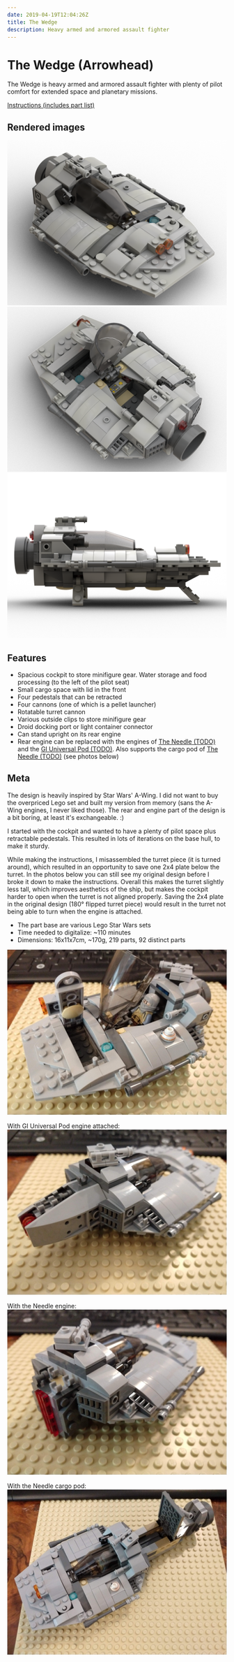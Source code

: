 ```yaml
---
date: 2019-04-19T12:04:26Z
title: The Wedge
description: Heavy armed and armored assault fighter
---
```


# The Wedge (Arrowhead)

The Wedge is heavy armed and armored assault fighter with plenty of pilot comfort for extended space and planetary missions.

[Instructions (includes part list)](the-wedge-instructions.pdf)

## Rendered images

![](the_wedge_front.png)
![](the_wedge_rear_open.png)
![](the_wedge_profile.png)

## Features

* Spacious cockpit to store minifigure gear. Water storage and food processing (to the left of the pilot seat)
* Small cargo space with lid in the front
* Four pedestals that can be retracted
* Four cannons (one of which is a pellet launcher)
* Rotatable turret cannon
* Various outside clips to store minifigure gear
* Droid docking port or light container connector
* Can stand upright on its rear engine
* Rear engine can be replaced with the engines of [The Needle (TODO)]() and the [GI Universal Pod (TODO)](). Also supports the cargo pod of [The Needle (TODO)]() (see photos below)

## Meta

The design is heavily inspired by Star Wars' A-Wing. I did not want to buy the overpriced Lego set and built my version from memory (sans the A-Wing engines, I never liked those). The rear and engine part of the design is a bit boring, at least it's exchangeable. :)

I started with the cockpit and wanted to have a plenty of pilot space plus retractable pedestals. This resulted in lots of iterations on the base hull, to make it sturdy.

While making the instructions, I misassembled the turret piece (it is turned around), which resulted in an opportunity to save one 2x4 plate below the turret. In the photos below you can still see my original design before I broke it down to make the instructions. Overall this makes the turret slightly less tall, which improves aesthetics of the ship, but makes the cockpit harder to open when the turret is not aligned properly. Saving the 2x4 plate in the original design (180° flipped turret piece) would result in the turret not being able to turn when the engine is attached.

* The part base are various Lego Star Wars sets
* Time needed to digitalize: ~110 minutes
* Dimensions: 16x11x7cm, ~170g, 219 parts, 92 distinct parts

![The real Wedge with cockpit and cargo lid opened](real_open.jpg)

With GI Universal Pod engine attached:
![The Wedge with the Universal Pod engine attached](real_unipod_engine.jpg)

With the Needle engine:
![The Wedge with the Needle engine attached](real_needle_engine.jpg)

With the Needle cargo pod:
![The Wedge with the Needle cargo pod attached](real_needle_cargo_pod.jpg)
